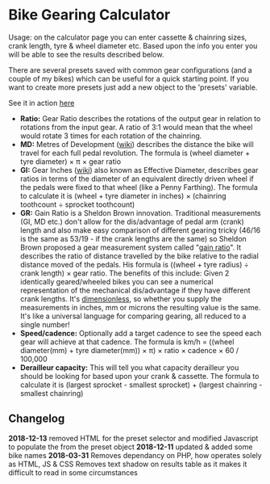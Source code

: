 # Bike Gearing Calculator
Usage: on the calculator page you can enter cassette & chainring sizes, crank length, tyre & wheel diameter etc. Based upon the info you enter you will be able to see the results described below.

There are several presets saved with common gear configurations (and a couple of my bikes) which can be useful for a quick starting point. If you want to create more presets just add a new object to the 'presets' variable.

See it in action [here](https://webfoolery.github.io/gears/)

* **Ratio:** Gear Ratio describes the rotations of the output gear in relation to rotations from the input gear. A ratio of 3:1 would mean that the wheel would rotate 3 times for each rotation of the chainring.
* **MD:** Metres of Development ([wiki](https://en.wikipedia.org/wiki/Gear_inches#Relationship_to_metres_of_development)) describes the distance the bike will travel for each full pedal revolution.
The formula is (wheel diameter + tyre diameter) × π × gear ratio
* **GI:** Gear Inches ([wiki](https://en.wikipedia.org/wiki/Gear_inches)) also known as Effective Diameter, describes gear ratios in terms of the diameter of an equivalent directly driven wheel if the pedals were fixed to that wheel (like a Penny Farthing).
The formula to calculate it is (wheel + tyre diameter in inches) × (chainring toothcount ÷ sprocket toothcount)
* **GR:** Gain Ratio is a Sheldon Brown innovation. Traditional measurements (GI, MD etc.) don't allow for the dis/advantage of pedal arm (crank) length and also make easy comparison of different gearing tricky (46/16 is the same as 53/19 - if the crank lengths are the same) so Sheldon Brown proposed a gear measurement system called "[gain ratio](http://sheldonbrown.com/gain.html)". It describes the ratio of distance travelled by the bike relative to the radial distance moved of the pedals.
His formula is ((wheel + tyre radius) ÷ crank length) × gear ratio. The benefits of this include:
Given 2 identically geared/wheeled bikes you can see a numerical representation of the mechanical dis/advantage if they have different crank lengths.
It's [dimensionless](https://en.wikipedia.org/wiki/Dimensionless_quantity), so whether you supply the measurements in inches, mm or microns the resulting value is the same.
It's like a universal language for comparing gearing, all reduced to a single number!
* **Speed/cadence:** Optionally add a target cadence to see the speed each gear will achieve at that cadence.
The formula is km/h = ((wheel diameter(mm) + tyre diameter(mm)) × π) × ratio × cadence × 60 / 100,000
* **Derailleur capacity:** This will tell you what capacity derailleur you should be looking for based upon your crank & cassette.
The formula to calculate it is (largest sprocket - smallest sprocket) + (largest chainring - smallest chainring)

## Changelog
**2018-12-13**
removed HTML for the preset selector and modified Javascript to populate the <options> from the preset object
**2018-12-11**
updated & added some bike names
**2018-03-31**
Removes dependancy on PHP, how operates solely as HTML, JS & CSS
Removes text shadow on results table as it makes it difficult to read in some circumstances
